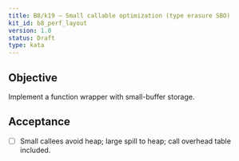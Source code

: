 ```yaml
---
title: B8/k19 — Small callable optimization (type erasure SBO)
kit_id: b8_perf_layout
version: 1.0
status: Draft
type: kata
---
```

## Objective
Implement a function wrapper with small-buffer storage.
## Acceptance
- [ ] Small callees avoid heap; large spill to heap; call overhead table included.
